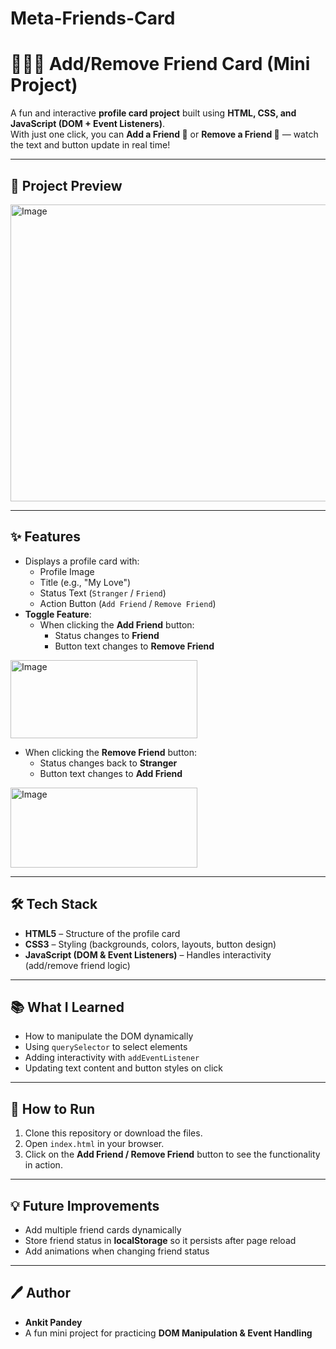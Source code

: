 # Meta-Friends-Card
# 🧑‍🤝‍🧑 Add/Remove Friend Card (Mini Project)

A fun and interactive **profile card project** built using **HTML, CSS, and JavaScript (DOM + Event Listeners)**.  
With just one click, you can **Add a Friend 🤝** or **Remove a Friend 🚫** — watch the text and button update in real time!

---

## 📸 Project Preview
<img width="777" height="475" alt="Image" src="https://github.com/user-attachments/assets/2c7b61fd-6ce7-4dbf-b4c9-a0844d389fd4" />

---

## ✨ Features
- Displays a profile card with:
  - Profile Image
  - Title (e.g., "My Love")
  - Status Text (`Stranger` / `Friend`)
  - Action Button (`Add Friend` / `Remove Friend`)
- **Toggle Feature**:
  - When clicking the **Add Friend** button:
    - Status changes to **Friend**
    - Button text changes to **Remove Friend**
<img width="299" height="125" alt="Image" src="https://github.com/user-attachments/assets/5eb89399-f65f-4092-894a-bfda8c71f8df" />

  - When clicking the **Remove Friend** button:
    - Status changes back to **Stranger**
    - Button text changes to **Add Friend**
<img width="299" height="128" alt="Image" src="https://github.com/user-attachments/assets/079d8d6d-fd9d-4e0a-b990-6fdd231f137b" />

---

## 🛠️ Tech Stack
- **HTML5** – Structure of the profile card  
- **CSS3** – Styling (backgrounds, colors, layouts, button design)  
- **JavaScript (DOM & Event Listeners)** – Handles interactivity (add/remove friend logic)  

---

## 📚 What I Learned
- How to manipulate the DOM dynamically  
- Using `querySelector` to select elements  
- Adding interactivity with `addEventListener`  
- Updating text content and button styles on click  

---

## 🚀 How to Run
1. Clone this repository or download the files.  
2. Open `index.html` in your browser.  
3. Click on the **Add Friend / Remove Friend** button to see the functionality in action.  

---

## 💡 Future Improvements
- Add multiple friend cards dynamically  
- Store friend status in **localStorage** so it persists after page reload  
- Add animations when changing friend status  

---

## 🖊️ Author
- **Ankit Pandey**  
- A fun mini project for practicing **DOM Manipulation & Event Handling**

